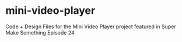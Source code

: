 # mini-video-player
Code + Design Files for the Mini Video Player project featured in Super Make Something Episode 24
